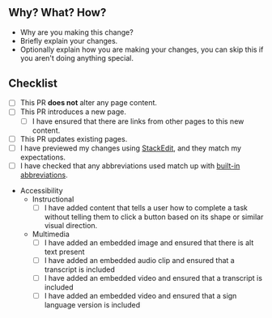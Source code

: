 # <Describe your Changes>

## Why? What? How?

* Why are you making this change?
* Briefly explain your changes.
* Optionally explain how you are making your changes, you can skip this if you aren't doing anything special.

## Checklist

- [ ] This PR **does not** alter any page content.
- [ ] This PR introduces a new page.
  - [ ] I have ensured that there are links from other pages to this new content.
- [ ] This PR updates existing pages.
- [ ] I have previewed my changes using [StackEdit](https://stackedit.io/app), and they match my expectations.
- [ ] I have checked that any abbreviations used match up with [built-in abbreviations](https://github.com/CPS-Innovation/digital-sop/tree/main/snippets/abbreviations.md).
- Accessibility
  - Instructional
    - [ ] I have added content that tells a user how to complete a task without telling them to click a button based on 
          its shape or similar visual direction.
  - Multimedia
    - [ ] I have added an embedded image and ensured that there is alt text present
    - [ ] I have added an embedded audio clip and ensured that a transcript is included
    - [ ] I have added an embedded video and ensured that a transcript is included
    - [ ] I have added an embedded video and ensured that a sign language version is included
